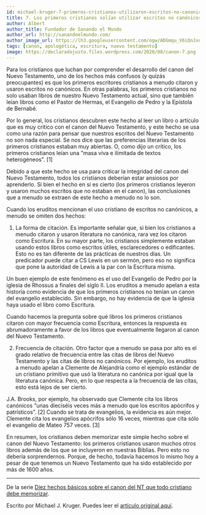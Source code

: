 ```yaml
---
id: michael-kruger-7-primeros-cristianos-utilizaron-escritos-no-canonicos
title: 7. Los primeros cristianos solían utilizar escritos no canónicos
author: Albert
author_title: Fundador de Sanando el Mundo
author_url: http://sanandoelmundo.com/
author_image_url: https://lh3.googleusercontent.com/ogw/ADGmqu_V6iQnJvuIOUFQJ8ebZQW6vvBd8lk0fipmF92Z
tags: [canon, apologética, escritura, nuevo testamento]
image: https://declaradojusto.files.wordpress.com/2020/08/canon-7.png
---
```


Para los cristianos que luchan por comprender el desarrollo del canon del Nuevo Testamento, uno de los hechos más confusos (y quizás preocupantes) es que los primeros escritores cristianos a menudo citaron y usaron escritos no canónicos. En otras palabras, los primeros cristianos no solo usaban libros de nuestro Nuevo Testamento actual, sino que también leían libros como el Pastor de Hermas, el Evangelio de Pedro y la Epístola de Bernabé.

Por lo general, los cristianos descubren este hecho al leer un libro o artículo que es muy crítico con el canon del Nuevo Testamento, y este hecho se usa como una razón para pensar que nuestros escritos del Nuevo Testamento no son nada especial. Se nos dice que las preferencias literarias de los primeros cristianos estaban muy abiertas. O, como dijo un crítico, los primeros cristianos leían una "masa viva e ilimitada de textos heterogéneos". [1]

<!--truncate-->

Debido a que este hecho se usa para criticar la integridad del canon del Nuevo Testamento, todos los cristianos deberían estar ansiosos por aprenderlo. Si bien el hecho en sí es cierto (los primeros cristianos leyeron y usaron muchos escritos que no estaban en el canon), las conclusiones que a menudo se extraen de este hecho a menudo no lo son.

Cuando los eruditos mencionan el uso cristiano de escritos no canónicos, a menudo se omiten dos hechos:

1. La forma de citación. Es importante señalar que, si bien los cristianos a menudo citaron y usaron literatura no canónica, rara vez los citaron como Escritura. En su mayor parte, los cristianos simplemente estaban usando estos libros como escritos útiles, esclarecedores o edificantes. Esto no es tan diferente de las prácticas de nuestros días. Un predicador puede citar a CS Lewis en un sermón, pero eso no significa que pone la autoridad de Lewis a la par con la Escritura misma.

Un buen ejemplo de este fenómeno es el uso del Evangelio de Pedro por la iglesia de Rhossus a finales del siglo II. Los eruditos a menudo apelan a esta historia como evidencia de que los primeros cristianos no tenían un canon del evangelio establecido. Sin embargo, no hay evidencia de que la iglesia haya usado el libro como Escritura.

Cuando hacemos la pregunta sobre qué libros los primeros cristianos citaron con mayor frecuencia como Escritura, entonces la respuesta es abrumadoramente a favor de los libros que eventualmente llegaron al canon del Nuevo Testamento.

2. Frecuencia de citación. Otro factor que a menudo se pasa por alto es el grado relativo de frecuencia entre las citas de libros del Nuevo Testamento y las citas de libros no canónicos. Por ejemplo, los eruditos a menudo apelan a Clemente de Alejandría como el ejemplo estándar de un cristiano primitivo que usó la literatura no canónica por igual que la literatura canónica. Pero, en lo que respecta a la frecuencia de las citas, esto está lejos de ser cierto.

J.A. Brooks, por ejemplo, ha observado que Clemente cita los libros canónicos “unas dieciséis veces más a menudo que los escritos apócrifos y patrísticos”. [2] Cuando se trata de evangelios, la evidencia es aún mejor. Clemente cita los evangelios apócrifos sólo 16 veces, mientras que cita sólo el evangelio de Mateo 757 veces. [3]

En resumen, los cristianos deben memorizar este simple hecho sobre el canon del Nuevo Testamento: los primeros cristianos usaron muchos otros libros además de los que se incluyeron en nuestras Biblias. Pero esto no debería sorprendernos. Porque, de hecho, todavía hacemos lo mismo hoy a pesar de que tenemos un Nuevo Testamento que ha sido establecido por más de 1600 años.

--------

De la serie [Diez hechos básicos sobre el canon del NT que todo cristiano debe memorizar](michael-kruger-diez-hechos-basicos-canon-nt-todo-cristiano-debe-memorizar).


<div class="alert alert--secondary" role="info">
  Escrito por Michael J. Kruger. Puedes leer el <a href="https://www.michaeljkruger.com/?p=1177">artículo original aquí</a>.
</div> 